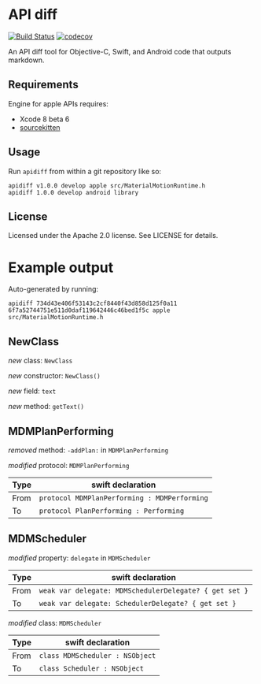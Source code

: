 # API diff

[![Build Status](https://travis-ci.org/material-motion/material-motion-apidiff.svg?branch=develop)](https://travis-ci.org/material-motion/material-motion-apidiff)
[![codecov](https://codecov.io/gh/material-motion/material-motion-apidiff/branch/develop/graph/badge.svg)](https://codecov.io/gh/material-motion/material-motion-apidiff)

An API diff tool for Objective-C, Swift, and Android code that outputs markdown.

## Requirements

Engine for apple APIs requires:

- Xcode 8 beta 6
- [sourcekitten](https://github.com/jpsim/SourceKitten)

## Usage

Run `apidiff` from within a git repository like so:

    apidiff v1.0.0 develop apple src/MaterialMotionRuntime.h
    apidiff 1.0.0 develop android library

## License

Licensed under the Apache 2.0 license. See LICENSE for details.

# Example output

Auto-generated by running:

    apidiff 734d43e406f53143c2cf8440f43d858d125f0a11 6f7a52744751e511d0daf119642446c46bed1f5c apple src/MaterialMotionRuntime.h

## NewClass

*new* class: `NewClass`

*new* constructor: `NewClass()`

*new* field: `text`

*new* method: `getText()`

## MDMPlanPerforming

*removed* method: `-addPlan:` in `MDMPlanPerforming`

*modified* protocol: `MDMPlanPerforming`

| Type | swift declaration |
|---|---|
| From | `protocol MDMPlanPerforming : MDMPerforming` |
| To | `protocol PlanPerforming : Performing` |

## MDMScheduler

*modified* property: `delegate` in `MDMScheduler`

| Type | swift declaration |
|---|---|
| From | `weak var delegate: MDMSchedulerDelegate? { get set }` |
| To | `weak var delegate: SchedulerDelegate? { get set }` |

*modified* class: `MDMScheduler`

| Type | swift declaration |
|---|---|
| From | `class MDMScheduler : NSObject` |
| To | `class Scheduler : NSObject` |
